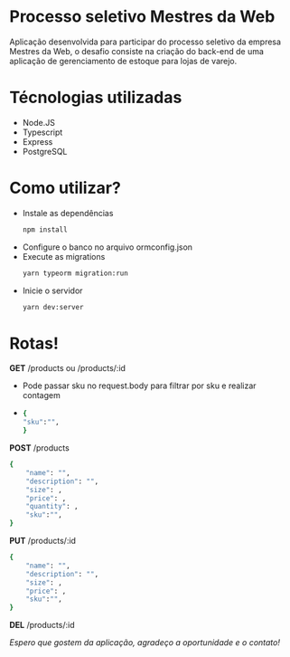 # Processo seletivo Mestres da Web


Aplicação desenvolvida para participar do processo seletivo da empresa Mestres da Web, o desafio consiste na criação do back-end de uma aplicação de gerenciamento de estoque para lojas de varejo.

# Técnologias utilizadas
  - Node.JS
  - Typescript
  - Express
  - PostgreSQL

# Como utilizar?

  - Instale as dependências 
    ```sh
    npm install
    ```
  - Configure o banco no arquivo ormconfig.json
  - Execute as migrations 
    ```sh
    yarn typeorm migration:run
    ```
  - Inicie o servidor
    ```sh
    yarn dev:server
    ```

# Rotas!

**GET** /products ou /products/:id
  - Pode passar sku no request.body para filtrar por sku e realizar contagem
  - ```sh
    {
	"sku":"",
    }
    ```

**POST** /products
```sh
{
    "name": "",
    "description": "",
	"size": ,
    "price": ,
	"quantity": ,
	"sku":"",
}
```
**PUT** /products/:id
```sh
{
    "name": "",
    "description": "",
	"size": ,
    "price": ,
	"sku":"",
}
```

**DEL** /products/:id

*Espero que gostem da aplicação, agradeço a oportunidade e o contato!*